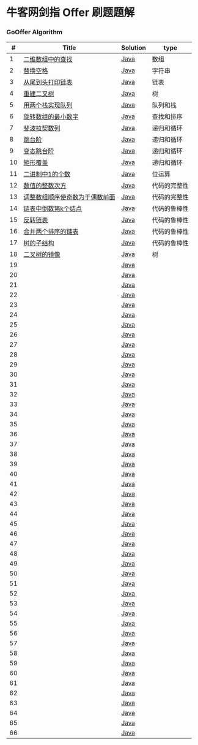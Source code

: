 牛客网剑指 Offer 刷题题解
========

### GoOffer Algorithm


| # | Title | Solution | type |
|---| ----- | -------- | ---------- |
|1|[二维数组中的查找](https://www.nowcoder.com/practice/abc3fe2ce8e146608e868a70efebf62e?tpId=13&tqId=11154&tPage=1&rp=1&ru=/ta/coding-interviews&qru=/ta/coding-interviews/question-ranking)| [Java](https://github.com/liuenci/GoOffer/blob/master/src/com/cier/one/T1.java)|数组|
|2|[替换空格](https://www.nowcoder.com/practice/4060ac7e3e404ad1a894ef3e17650423?tpId=13&tqId=11155&tPage=1&rp=1&ru=/ta/coding-interviews&qru=/ta/coding-interviews/question-ranking)| [Java](https://github.com/liuenci/GoOffer/blob/master/src/com/cier/one/T2.java)|字符串|
|3|[从尾到头打印链表](https://www.nowcoder.com/practice/d0267f7f55b3412ba93bd35cfa8e8035?tpId=13&tqId=11156&rp=1&ru=/ta/coding-interviews&qru=/ta/coding-interviews/question-ranking)| [Java](https://github.com/liuenci/GoOffer/blob/master/src/com/cier/one/T3.java)|链表|
|4|[重建二叉树](https://www.nowcoder.com/practice/8a19cbe657394eeaac2f6ea9b0f6fcf6?tpId=13&tqId=11157&rp=1&ru=/ta/coding-interviews&qru=/ta/coding-interviews/question-ranking)| [Java](https://github.com/liuenci/GoOffer/blob/master/src/com/cier/one/T4.java)|树|
|5|[用两个栈实现队列](https://www.nowcoder.com/practice/54275ddae22f475981afa2244dd448c6?tpId=13&tqId=11158&tPage=1&rp=1&ru=/ta/coding-interviews&qru=/ta/coding-interviews/question-ranking)| [Java](https://github.com/liuenci/GoOffer/blob/master/src/com/cier/one/T5.java)|队列和栈|
|6|[旋转数组的最小数字](https://www.nowcoder.com/practice/9f3231a991af4f55b95579b44b7a01ba?tpId=13&tqId=11159&rp=1&ru=/ta/coding-interviews&qru=/ta/coding-interviews/question-ranking)| [Java](https://github.com/liuenci/GoOffer/blob/master/src/com/cier/one/T6.java)|查找和排序|
|7|[斐波拉契数列](https://www.nowcoder.com/practice/c6c7742f5ba7442aada113136ddea0c3?tpId=13&tqId=11160&rp=1&ru=/ta/coding-interviews&qru=/ta/coding-interviews/question-ranking)| [Java](https://github.com/liuenci/GoOffer/blob/master/src/com/cier/one/T7.java)|递归和循环|
|8|[跳台阶](https://www.nowcoder.com/practice/8c82a5b80378478f9484d87d1c5f12a4?tpId=13&tqId=11161&rp=1&ru=/ta/coding-interviews&qru=/ta/coding-interviews/question-ranking)| [Java](https://github.com/liuenci/GoOffer/blob/master/src/com/cier/one/T8.java)|递归和循环|
|9|[变态跳台阶](https://www.nowcoder.com/practice/22243d016f6b47f2a6928b4313c85387?tpId=13&tqId=11162&rp=1&ru=/ta/coding-interviews&qru=/ta/coding-interviews/question-ranking)| [Java](https://github.com/liuenci/GoOffer/blob/master/src/com/cier/one/T9.java)|递归和循环|
|10|[矩形覆盖](https://www.nowcoder.com/practice/72a5a919508a4251859fb2cfb987a0e6?tpId=13&tqId=11163&rp=1&ru=/ta/coding-interviews&qru=/ta/coding-interviews/question-ranking)| [Java](https://github.com/liuenci/GoOffer/blob/master/src/com/cier/one/T10.java)|递归和循环|
|11|[二进制中1的个数]()| [Java](https://github.com/liuenci/GoOffer/blob/master/src/com/cier/one/T11.java)|位运算|
|12|[数值的整数次方]()| [Java](https://github.com/liuenci/GoOffer/blob/master/src/com/cier/one/T12.java)|代码的完整性|
|13|[调整数组顺序使奇数为于偶数前面]()| [Java](https://github.com/liuenci/GoOffer/blob/master/src/com/cier/one/T13.java)|代码的完整性|
|14|[链表中倒数第k个结点]()| [Java](https://github.com/liuenci/GoOffer/blob/master/src/com/cier/one/T14.java)|代码的鲁棒性|
|15|[反转链表]()| [Java](https://github.com/liuenci/GoOffer/blob/master/src/com/cier/one/T15.java)|代码的鲁棒性|
|16|[合并两个排序的链表]()| [Java](https://github.com/liuenci/GoOffer/blob/master/src/com/cier/one/T16.java)|代码的鲁棒性|
|17|[树的子结构]()| [Java](https://github.com/liuenci/GoOffer/blob/master/src/com/cier/one/T17.java)|代码的鲁棒性|
|18|[二叉树的镜像]()| [Java](https://github.com/liuenci/GoOffer/blob/master/src/com/cier/one/T18.java)|树|
|19|[]()| [Java](https://github.com/liuenci/GoOffer/blob/master/src/com/cier/one/T19.java)||
|20|[]()| [Java](https://github.com/liuenci/GoOffer/blob/master/src/com/cier/one/T20.java)||
|21|[]()| [Java](https://github.com/liuenci/GoOffer/blob/master/src/com/cier/one/T21.java)||
|22|[]()| [Java](https://github.com/liuenci/GoOffer/blob/master/src/com/cier/one/T22.java)||
|23|[]()| [Java](https://github.com/liuenci/GoOffer/blob/master/src/com/cier/one/T23.java)||
|24|[]()| [Java](https://github.com/liuenci/GoOffer/blob/master/src/com/cier/one/T24.java)||
|25|[]()| [Java](https://github.com/liuenci/GoOffer/blob/master/src/com/cier/one/T25.java)||
|26|[]()| [Java](https://github.com/liuenci/GoOffer/blob/master/src/com/cier/one/T26.java)||
|27|[]()| [Java](https://github.com/liuenci/GoOffer/blob/master/src/com/cier/one/T27.java)||
|28|[]()| [Java](https://github.com/liuenci/GoOffer/blob/master/src/com/cier/one/T28.java)||
|29|[]()| [Java](https://github.com/liuenci/GoOffer/blob/master/src/com/cier/one/T29.java)||
|30|[]()| [Java](https://github.com/liuenci/GoOffer/blob/master/src/com/cier/one/T30.java)||
|31|[]()| [Java](https://github.com/liuenci/GoOffer/blob/master/src/com/cier/one/T31.java)||
|32|[]()| [Java](https://github.com/liuenci/GoOffer/blob/master/src/com/cier/one/T32.java)||
|33|[]()| [Java](https://github.com/liuenci/GoOffer/blob/master/src/com/cier/one/T33.java)||
|34|[]()| [Java](https://github.com/liuenci/GoOffer/blob/master/src/com/cier/one/T34.java)||
|35|[]()| [Java](https://github.com/liuenci/GoOffer/blob/master/src/com/cier/one/T35.java)||
|36|[]()| [Java](https://github.com/liuenci/GoOffer/blob/master/src/com/cier/one/T36.java)||
|37|[]()| [Java](https://github.com/liuenci/GoOffer/blob/master/src/com/cier/one/T37.java)||
|38|[]()| [Java](https://github.com/liuenci/GoOffer/blob/master/src/com/cier/one/T38.java)||
|39|[]()| [Java](https://github.com/liuenci/GoOffer/blob/master/src/com/cier/one/T39.java)||
|40|[]()| [Java](https://github.com/liuenci/GoOffer/blob/master/src/com/cier/one/T40.java)||
|41|[]()| [Java](https://github.com/liuenci/GoOffer/blob/master/src/com/cier/one/T41.java)||
|42|[]()| [Java](https://github.com/liuenci/GoOffer/blob/master/src/com/cier/one/T42.java)||
|43|[]()| [Java](https://github.com/liuenci/GoOffer/blob/master/src/com/cier/one/T43.java)||
|44|[]()| [Java](https://github.com/liuenci/GoOffer/blob/master/src/com/cier/one/T44.java)||
|45|[]()| [Java](https://github.com/liuenci/GoOffer/blob/master/src/com/cier/one/T45.java)||
|46|[]()| [Java](https://github.com/liuenci/GoOffer/blob/master/src/com/cier/one/T46.java)||
|47|[]()| [Java](https://github.com/liuenci/GoOffer/blob/master/src/com/cier/one/T47.java)||
|48|[]()| [Java](https://github.com/liuenci/GoOffer/blob/master/src/com/cier/one/T48.java)||
|49|[]()| [Java](https://github.com/liuenci/GoOffer/blob/master/src/com/cier/one/T49.java)||
|50|[]()| [Java](https://github.com/liuenci/GoOffer/blob/master/src/com/cier/one/T50.java)||
|51|[]()| [Java](https://github.com/liuenci/GoOffer/blob/master/src/com/cier/one/T51.java)||
|52|[]()| [Java](https://github.com/liuenci/GoOffer/blob/master/src/com/cier/one/T52.java)||
|53|[]()| [Java](https://github.com/liuenci/GoOffer/blob/master/src/com/cier/one/T53.java)||
|54|[]()| [Java](https://github.com/liuenci/GoOffer/blob/master/src/com/cier/one/T54.java)||
|55|[]()| [Java](https://github.com/liuenci/GoOffer/blob/master/src/com/cier/one/T55.java)||
|56|[]()| [Java](https://github.com/liuenci/GoOffer/blob/master/src/com/cier/one/T56.java)||
|57|[]()| [Java](https://github.com/liuenci/GoOffer/blob/master/src/com/cier/one/T57.java)||
|58|[]()| [Java](https://github.com/liuenci/GoOffer/blob/master/src/com/cier/one/T58.java)||
|59|[]()| [Java](https://github.com/liuenci/GoOffer/blob/master/src/com/cier/one/T59.java)||
|60|[]()| [Java](https://github.com/liuenci/GoOffer/blob/master/src/com/cier/one/T60.java)||
|61|[]()| [Java](https://github.com/liuenci/GoOffer/blob/master/src/com/cier/one/T61.java)||
|62|[]()| [Java](https://github.com/liuenci/GoOffer/blob/master/src/com/cier/one/T62.java)||
|63|[]()| [Java](https://github.com/liuenci/GoOffer/blob/master/src/com/cier/one/T63.java)||
|64|[]()| [Java](https://github.com/liuenci/GoOffer/blob/master/src/com/cier/one/T64.java)||
|65|[]()| [Java](https://github.com/liuenci/GoOffer/blob/master/src/com/cier/one/T65.java)||
|66|[]()| [Java](https://github.com/liuenci/GoOffer/blob/master/src/com/cier/one/T66.java)||
